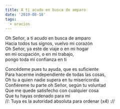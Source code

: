 ```yaml
---
title: A ti acudo en busca de amparo
date: '2019-08-18'
tags:
  - oracion
---
```

Oh Señor, a ti acudo en busca de amparo\
Hacia todos tus signos, vuelvo mi corazón\
Oh Señor, ya este de viaje o en mi hogar\
en mi ocupación, o en mi trabajo,\
pongo toda mi confianza en ti  

Concédeme pues tu ayuda, que es suficiente\
Para hacerme independiente de todas las cosas,\
Oh tu a quien nadie supera en tu misericordia\
Confiéreme tu parte oh Señor, según tu voluntad\
Que me quede satisfecho con cualquier cosa\
Que tu hayas ordenado para mí\
//: Tuya es la autoridad absoluta para ordenar (x4) ://
